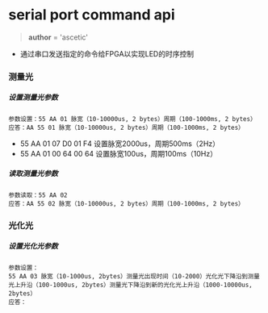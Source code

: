 
# serial port command api

> __author__ = 'ascetic'

* 通过串口发送指定的命令给FPGA以实现LED的时序控制

### 测量光

##### 设置测量光参数

    参数设置：55 AA 01 脉宽（10-10000us, 2 bytes）周期（100-1000ms, 2 bytes）                 
    应答：AA 55 01 脉宽（10-10000us, 2 bytes）周期（100-1000ms, 2 bytes）
 
* 55 AA 01 07 D0 01 F4  设置脉宽2000us，周期500ms（2Hz）
* 55 AA 01 00 64 00 64  设置脉宽100us，周期100ms（10Hz）

##### 读取测量光参数

    参数读取：55 AA 02 
    应答：AA 55 02 脉宽（10-10000us, 2 bytes）周期（100-1000ms, 2 bytes）

### 光化光

##### 设置光化光参数

    参数设置：
    55 AA 03 脉宽（10-1000us, 2bytes）测量光出现时间（10-2000）光化光下降沿到测量光上升沿（100-1000us, 2bytes）测量光下降沿到新的光化光上升沿（1000-10000us, 2bytes）  
    应答：
    


